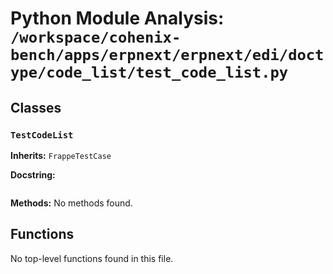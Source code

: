 # Python Module Analysis: `/workspace/cohenix-bench/apps/erpnext/erpnext/edi/doctype/code_list/test_code_list.py`

## Classes

### `TestCodeList`
**Inherits:** `FrappeTestCase`


**Docstring:**
```

```

**Methods:**
No methods found.




## Functions

No top-level functions found in this file.
